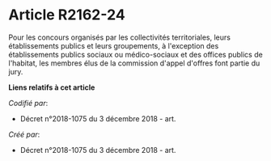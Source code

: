 # Article R2162-24

Pour les concours organisés par les collectivités territoriales, leurs établissements publics et leurs groupements, à
l'exception des établissements publics sociaux ou médico-sociaux et des offices publics de l'habitat, les membres élus de la
commission d'appel d'offres font partie du jury.

**Liens relatifs à cet article**

_Codifié par_:

  - Décret n°2018-1075 du 3 décembre 2018 - art.

_Créé par_:

  - Décret n°2018-1075 du 3 décembre 2018 - art.
